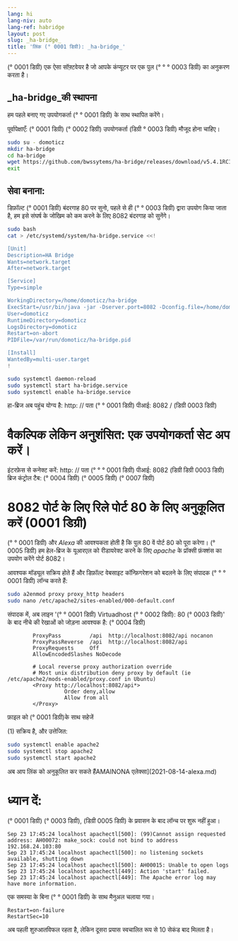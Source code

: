 ```yaml
---
lang: hi
lang-niv: auto
lang-ref: habridge
layout: post
slug: _ha-bridge_
title: 'लिंक (° 0001 डिग्री): _ha-bridge_'
---
```


(° 0001 डिग्री) एक ऐसा सॉफ़्टवेयर है जो आपके कंप्यूटर पर एक पुल (° ° ° 0003 डिग्री) का अनुकरण करता है।


##  _ha-bridge_की स्थापना
हम पहले बनाए गए उपयोगकर्ता (° ° 0001 डिग्री) के साथ स्थापित करेंगे।

पूर्वापेक्षाएँ: (° 0001 डिग्री) (° 0002 डिग्री) उपयोगकर्ता (डिग्री ° 0003 डिग्री) मौजूद होना चाहिए।

```bash
sudo su - domoticz
mkdir ha-bridge
cd ha-bridge
wget https://github.com/bwssytems/ha-bridge/releases/download/v5.4.1RC1/ha-bridge-5.4.1RC1.jar -O ha-bridge.jar
exit
```


## सेवा बनाना:
डिफ़ॉल्ट (° 0001 डिग्री) बंदरगाह 80 पर सुनो, पहले से ही (° ° 0003 डिग्री) द्वारा उपयोग किया जाता है, हम इसे संघर्ष के जोखिम को कम करने के लिए 8082 बंदरगाह को सुनेंगे।

``` bash
sudo bash
cat > /etc/systemd/system/ha-bridge.service <<!

[Unit]
Description=HA Bridge
Wants=network.target
After=network.target

[Service]
Type=simple

WorkingDirectory=/home/domoticz/ha-bridge
ExecStart=/usr/bin/java -jar -Dserver.port=8082 -Dconfig.file=/home/domoticz/ha-bridge/data/habridge.config /home/domoticz/ha-bridge/ha-bridge.jar
User=domoticz
RuntimeDirectory=domoticz
LogsDirectory=domoticz
Restart=on-abort
PIDFile=/var/run/domoticz/ha-bridge.pid

[Install]
WantedBy=multi-user.target
!

sudo systemctl daemon-reload
sudo systemctl start ha-bridge.service
sudo systemctl enable ha-bridge.service
```

हा-ब्रिज अब पहुंच योग्य है: http: // पता (° ° 0001 डिग्री) पीआई: 8082 / (डिग्री 0003 डिग्री)

# वैकल्पिक लेकिन अनुशंसित: एक उपयोगकर्ता सेट अप करें।
इंटरफ़ेस से कनेक्ट करें: http: // पता (° ° ° 0001 डिग्री) पीआई: 8082 (डिग्री डिग्री 0003 डिग्री) ब्रिज कंट्रोल टैब: (° 0004 डिग्री) (° 0005 डिग्री) (° 0007 डिग्री)

# 8082 पोर्ट के लिए रिले पोर्ट 80 के लिए अनुकूलित करें (0001 डिग्री)
(° ° 0001 डिग्री) और _Alexa_ की आवश्यकता होती है कि पुल 80 वें पोर्ट 80 को पूरा करेगा। (° 0005 डिग्री) हम हेल-ब्रिज के यूआरएल को रीडायरेक्ट करने के लिए _apache_ के प्रॉक्सी फ़ंक्शंस का उपयोग करेंगे पोर्ट 8082।

आवश्यक मॉड्यूल सक्रिय होते हैं और डिफ़ॉल्ट वेबसाइट कॉन्फ़िगरेशन को बदलने के लिए संपादक (° ° ° 0001 डिग्री) लॉन्च करते हैं:

``` bash
sudo a2enmod proxy proxy_http headers
sudo nano /etc/apache2/sites-enabled/000-default.conf
```

संपादक में, अब लाइन '(° ° 0001 डिग्री) Virtuadhost (° ° 0002 डिग्री): 80 (° 0003 डिग्री)' के बाद नीचे की रेखाओं को जोड़ना आवश्यक है: (° 0004 डिग्री)
```
        ProxyPass         /api  http://localhost:8082/api nocanon
        ProxyPassReverse  /api  http://localhost:8082/api
        ProxyRequests     Off
        AllowEncodedSlashes NoDecode

        # Local reverse proxy authorization override
        # Most unix distribution deny proxy by default (ie /etc/apache2/mods-enabled/proxy.conf in Ubuntu)
        <Proxy http://localhost:8082/api*>
                  Order deny,allow
                  Allow from all
        </Proxy>
```
फ़ाइल को (° 0001 डिग्री)के साथ सहेजें

(1) सक्रिय है, और उत्तेजित:

```bash
sudo systemctl enable apache2
sudo systemctl stop apache2
sudo systemctl start apache2
```

अब आप लिंक को अनुकूलित कर सकते हैंAMAINONA एलेक्सा](2021-08-14-alexa.md)

# ध्यान दें:
(° 0001 डिग्री) (° 0003 डिग्री), (डिग्री 0005 डिग्री) के प्रवासन के बाद लॉन्च पर शुरू नहीं हुआ।
```
Sep 23 17:45:24 localhost apachectl[500]: (99)Cannot assign requested address: AH00072: make_sock: could not bind to address 192.168.24.103:80
Sep 23 17:45:24 localhost apachectl[500]: no listening sockets available, shutting down
Sep 23 17:45:24 localhost apachectl[500]: AH00015: Unable to open logs
Sep 23 17:45:24 localhost apachectl[449]: Action 'start' failed.
Sep 23 17:45:24 localhost apachectl[449]: The Apache error log may have more information.
```

एक समस्या के बिना (° ° 0001 डिग्री) के साथ मैनुअल चलाया गया।
```
Restart=on-failure
RestartSec=10
```

अब पहली शुरुआतविफल रहता है, लेकिन दूसरा प्रयास स्वचालित रूप से 10 सेकंड बाद मिलता है।


